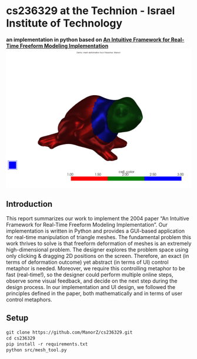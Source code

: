 # cs236329 at the Technion - Israel Institute of Technology

**an implementation in python based on [An Intuitive Framework for Real-Time Freeform Modeling Implementation](https://github.com/ManorZ/cs236329/blob/project/docs/An%20Intuitive%20Framework%20for%20Real-Time%20Freeform%20Modeling.pdf)**
![Demo](https://github.com/ManorZ/cs236329/blob/project/data/plots_mesh_tool/mesh_demo.gif)

## Introduction

This report summarizes our work to implement the 2004 paper “An Intuitive Framework for Real-Time Freeform Modeling Implementation”.
Our implementation is written in Python and provides a GUI-based application for real-time manipulation of triangle meshes.
The fundamental problem this work thrives to solve is that freeform deformation of meshes is an extremely high-dimensional problem. The designer explores the problem space using only clicking & dragging 2D positions on the screen.
Therefore, an exact (in terms of deformation outcome) yet abstract (in terms of UI) control metaphor is needed.
Moreover, we require this controlling metaphor to be fast (real-time!), so the designer could perform multiple online steps, observe some visual feedback, and decide on the next step during the design process.
In our implementation and UI design, we followed the principles defined in the paper, both mathematically and in terms of user control metaphors.

## Setup

```commandline
git clone https://github.com/ManorZ/cs236329.git
cd cs236329
pip install -r requirements.txt
python src/mesh_tool.py
```